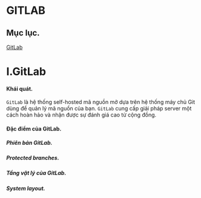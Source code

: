 # GITLAB
## Mục lục.
[GitLab](#IGitLab)





















# I.GitLab
#### Khái quát.
`GitLab` là hệ thống self-hosted mã nguồn mở dựa trên hệ thống máy chủ Git dùng để quản lý mã nguồn của bạn. `GitLab` cung cấp giải pháp server một cách hoàn hảo và nhận được sự đánh giá cao từ cộng đồng.

#### Đặc điểm của GitLab.
##### Phiên bản GitLab.
##### Protected branches.
##### Tầng vật lý của GitLab.
##### System layout.
